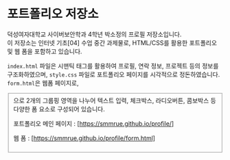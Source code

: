 # 포트폴리오 저장소
덕성여자대학교 사이버보안학과 4학년 박소정의 프로필 저장소입니다.  
이 저장소는 인터넷 기초[04] 수업 중간 과제물로, HTML/CSS를 활용한 포트폴리오 및 웹 폼을 포함하고 있습니다.

`index.html` 파일은 시맨틱 태그를 활용하여 프로필, 연락 정보, 프로젝트 등의 정보를 구조화하였으며, 
`style.css` 파일로 포트폴리오 페이지를 시각적으로 정돈하였습니다.
`form.html`은 웹폼 페이지로, <fieldset>으로 2개의 그룹핑 영역을 나누어 텍스트 입력, 체크박스, 라디오버튼, 콤보박스 등
다양한 폼 요소로 구성되어 있습니다.

 포트폴리오 메인 페이지 : [https://smmrue.github.io/profile/]

 웹 폼 : [https://smmrue.github.io/profile/form.html]
